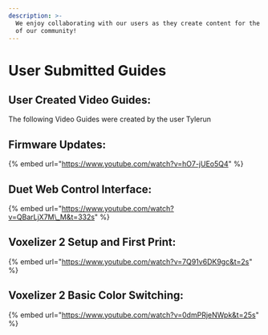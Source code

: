```yaml
---
description: >-
  We enjoy collaborating with our users as they create content for the benefit
  of our community!
---
```


# User Submitted Guides

## User Created Video Guides:

The following Video Guides were created by the user Tylerun 

## Firmware Updates:

{% embed url="https://www.youtube.com/watch?v=hO7-jUEo5Q4" %}

## Duet Web Control Interface:

{% embed url="https://www.youtube.com/watch?v=QBarLjX7M\_M&t=332s" %}

## Voxelizer 2 Setup and First Print:

{% embed url="https://www.youtube.com/watch?v=7Q91v6DK9gc&t=2s" %}

## Voxelizer 2 Basic Color Switching:

{% embed url="https://www.youtube.com/watch?v=0dmPRjeNWpk&t=25s" %}

